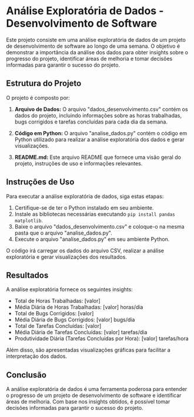 # Análise Exploratória de Dados - Desenvolvimento de Software

Este projeto consiste em uma análise exploratória de dados de um projeto de desenvolvimento de software ao longo de uma semana. O objetivo é demonstrar a importância da análise dos dados para obter insights sobre o progresso do projeto, identificar áreas de melhoria e tomar decisões informadas para garantir o sucesso do projeto.

## Estrutura do Projeto

O projeto é composto por:

1. **Arquivo de Dados:** O arquivo "dados_desenvolvimento.csv" contém os dados do projeto, incluindo informações sobre as horas trabalhadas, bugs corrigidos e tarefas concluídas para cada dia da semana.

2. **Código em Python:** O arquivo "analise_dados.py" contém o código em Python utilizado para realizar a análise exploratória dos dados e gerar visualizações.

3. **README.md:** Este arquivo README que fornece uma visão geral do projeto, instruções de uso e informações relevantes.

## Instruções de Uso

Para executar a análise exploratória de dados, siga estas etapas:

1. Certifique-se de ter o Python instalado em seu ambiente.
2. Instale as bibliotecas necessárias executando `pip install pandas matplotlib`.
3. Baixe o arquivo "dados_desenvolvimento.csv" e coloque-o na mesma pasta que o arquivo "analise_dados.py".
4. Execute o arquivo "analise_dados.py" em seu ambiente Python.

O código irá carregar os dados do arquivo CSV, realizar a análise exploratória e gerar visualizações dos resultados.

## Resultados

A análise exploratória fornece os seguintes insights:

- Total de Horas Trabalhadas: [valor]
- Média Diária de Horas Trabalhadas: [valor] horas/dia
- Total de Bugs Corrigidos: [valor]
- Média Diária de Bugs Corrigidos: [valor] bugs/dia
- Total de Tarefas Concluídas: [valor]
- Média Diária de Tarefas Concluídas: [valor] tarefas/dia
- Produtividade Diária (Tarefas Concluídas por Hora): [valor] tarefas/hora

Além disso, são apresentadas visualizações gráficas para facilitar a interpretação dos dados.

## Conclusão

A análise exploratória de dados é uma ferramenta poderosa para entender o progresso de um projeto de desenvolvimento de software e identificar áreas de melhoria. Com base nos insights obtidos, é possível tomar decisões informadas para garantir o sucesso do projeto.
